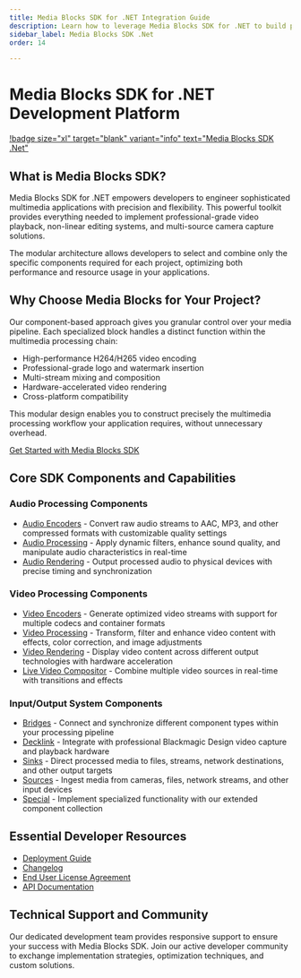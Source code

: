 ```yaml
---
title: Media Blocks SDK for .NET Integration Guide
description: Learn how to leverage Media Blocks SDK for .NET to build powerful multimedia applications. Discover how to play, edit, and capture video content with our modular SDK designed for developers. Explore our extensive guide to video encoding, processing, and rendering features.
sidebar_label: Media Blocks SDK .Net
order: 14

---
```


# Media Blocks SDK for .NET Development Platform

[!badge size="xl" target="blank" variant="info" text="Media Blocks SDK .Net"](https://www.visioforge.com/media-blocks-sdk-net)

## What is Media Blocks SDK?

Media Blocks SDK for .NET empowers developers to engineer sophisticated multimedia applications with precision and flexibility. This powerful toolkit provides everything needed to implement professional-grade video playback, non-linear editing systems, and multi-source camera capture solutions.

The modular architecture allows developers to select and combine only the specific components required for each project, optimizing both performance and resource usage in your applications.

## Why Choose Media Blocks for Your Project?

Our component-based approach gives you granular control over your media pipeline. Each specialized block handles a distinct function within the multimedia processing chain:

- High-performance H264/H265 video encoding
- Professional-grade logo and watermark insertion
- Multi-stream mixing and composition
- Hardware-accelerated video rendering
- Cross-platform compatibility

This modular design enables you to construct precisely the multimedia processing workflow your application requires, without unnecessary overhead.

[Get Started with Media Blocks SDK](GettingStarted/index.md)

## Core SDK Components and Capabilities

### Audio Processing Components

- [Audio Encoders](AudioEncoders/index.md) - Convert raw audio streams to AAC, MP3, and other compressed formats with customizable quality settings
- [Audio Processing](AudioProcessing/index.md) - Apply dynamic filters, enhance sound quality, and manipulate audio characteristics in real-time
- [Audio Rendering](AudioRendering/index.md) - Output processed audio to physical devices with precise timing and synchronization

### Video Processing Components

- [Video Encoders](VideoEncoders/index.md) - Generate optimized video streams with support for multiple codecs and container formats
- [Video Processing](VideoProcessing/index.md) - Transform, filter and enhance video content with effects, color correction, and image adjustments
- [Video Rendering](VideoRendering/index.md) - Display video content across different output technologies with hardware acceleration
- [Live Video Compositor](LiveVideoCompositor/index.md) - Combine multiple video sources in real-time with transitions and effects

### Input/Output System Components

- [Bridges](Bridge/index.md) - Connect and synchronize different component types within your processing pipeline
- [Decklink](Decklink/index.md) - Integrate with professional Blackmagic Design video capture and playback hardware
- [Sinks](Sinks/index.md) - Direct processed media to files, streams, network destinations, and other output targets
- [Sources](Sources/index.md) - Ingest media from cameras, files, network streams, and other input devices
- [Special](Special/index.md) - Implement specialized functionality with our extended component collection

## Essential Developer Resources

- [Deployment Guide](../deployment-x/index.md)
- [Changelog](../changelog.md)
- [End User License Agreement](../../eula.md)
- [API Documentation](https://api.visioforge.com/dotnet/api/index.html)

## Technical Support and Community

Our dedicated development team provides responsive support to ensure your success with Media Blocks SDK. Join our active developer community to exchange implementation strategies, optimization techniques, and custom solutions.
